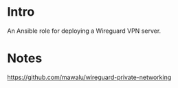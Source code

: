 # Intro
An Ansible role for deploying a Wireguard VPN server.

# Notes
https://github.com/mawalu/wireguard-private-networking

